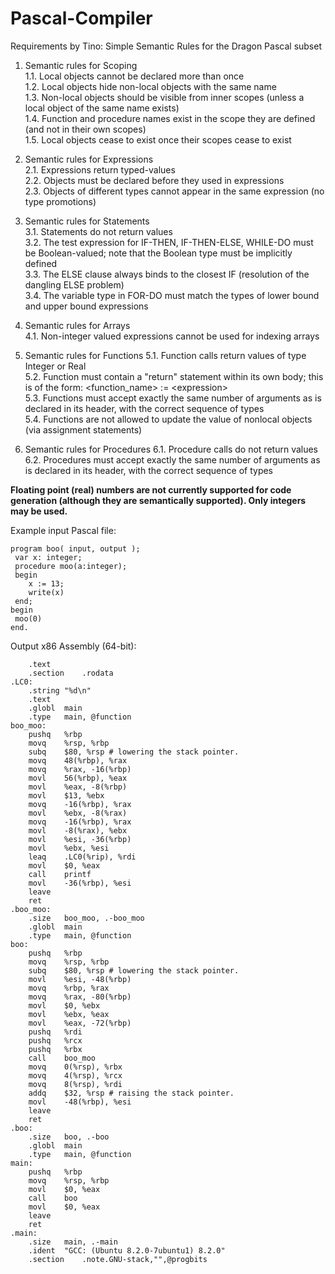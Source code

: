 # Pascal-Compiler

Requirements by Tino: Simple Semantic Rules for the Dragon Pascal subset

1. Semantic rules for Scoping<br>
   1.1. Local objects cannot be declared more than once<br>
   1.2. Local objects hide non-local objects with the same name<br>
   1.3. Non-local objects should be visible from inner scopes (unless a local object of the same name exists)<br>
   1.4. Function and procedure names exist in the scope they are defined (and not in their own scopes)<br>
   1.5. Local objects cease to exist once their scopes cease to exist<br>

2. Semantic rules for Expressions<br>
   2.1. Expressions return typed-values<br>
   2.2. Objects must be declared before they used in expressions<br>
   2.3. Objects of different types cannot appear in the same expression (no type promotions)<br>

3. Semantic rules for Statements<br>
   3.1. Statements do not return values<br>
   3.2. The test expression for IF-THEN, IF-THEN-ELSE, WHILE-DO must be Boolean-valued;
        note that the Boolean type must be implicitly defined<br>
   3.3. The ELSE clause always binds to the closest IF (resolution of the dangling ELSE problem)<br>
   3.4. The variable type in FOR-DO must match the types of lower bound and upper bound expressions<br>

4. Semantic rules for Arrays<br>
   4.1. Non-integer valued expressions cannot be used for indexing arrays<br>

5. Semantic rules for Functions 
   5.1. Function calls return values of type Integer or Real<br>
   5.2. Function must contain a "return" statement within its own body;
        this is of the form: \<function_name\> := \<expression\> <br>
   5.3. Functions must accept exactly the same number of arguments as is 
        declared in its header, with the correct sequence of types<br>
   5.4. Functions are not allowed to update the value of nonlocal objects (via assignment statements)<br>

6. Semantic rules for Procedures
   6.1. Procedure calls do not return values<br>
   6.2. Procedures must accept exactly the same number of arguments as is 
        declared in its header, with the correct sequence of types<br>
        
        
<strong>Floating point (real) numbers are not currently supported for code generation (although they are semantically supported). Only integers may be used.</strong>


Example input Pascal file:
```
program boo( input, output );
 var x: integer;
 procedure moo(a:integer);
 begin
 	x := 13;
 	write(x)
 end;
begin
 moo(0)
end.
```
Output x86 Assembly (64-bit):
```
	.text
	.section	.rodata
.LC0:
	.string	"%d\n"
	.text
	.globl	main
	.type	main, @function
boo_moo:
	pushq	%rbp
	movq	%rsp, %rbp
	subq	$80, %rsp # lowering the stack pointer.
	movq	48(%rbp), %rax
	movq	%rax, -16(%rbp)
	movl	56(%rbp), %eax
	movl	%eax, -8(%rbp)
	movl	$13, %ebx
	movq	-16(%rbp), %rax
	movl	%ebx, -8(%rax)
	movq	-16(%rbp), %rax
	movl	-8(%rax), %ebx
	movl	%esi, -36(%rbp)
	movl	%ebx, %esi
	leaq	.LC0(%rip), %rdi
	movl	$0, %eax
	call	printf
	movl	-36(%rbp), %esi
	leave
	ret
.boo_moo:
	.size	boo_moo, .-boo_moo
	.globl	main
	.type	main, @function
boo:
	pushq	%rbp
	movq	%rsp, %rbp
	subq	$80, %rsp # lowering the stack pointer.
	movl	%esi, -48(%rbp)
	movq	%rbp, %rax
	movq	%rax, -80(%rbp)
	movl	$0, %ebx
	movl	%ebx, %eax
	movl	%eax, -72(%rbp)
	pushq	%rdi
	pushq	%rcx
	pushq	%rbx
	call	boo_moo
	movq	0(%rsp), %rbx
	movq	4(%rsp), %rcx
	movq	8(%rsp), %rdi
	addq	$32, %rsp # raising the stack pointer.
	movl	-48(%rbp), %esi
	leave
	ret
.boo:
	.size	boo, .-boo
	.globl	main
	.type	main, @function
main:
	pushq	%rbp
	movq	%rsp, %rbp
	movl	$0, %eax
	call	boo
	movl	$0, %eax
	leave
	ret
.main:
	.size	main, .-main
	.ident	"GCC: (Ubuntu 8.2.0-7ubuntu1) 8.2.0"
	.section	.note.GNU-stack,"",@progbits
```
